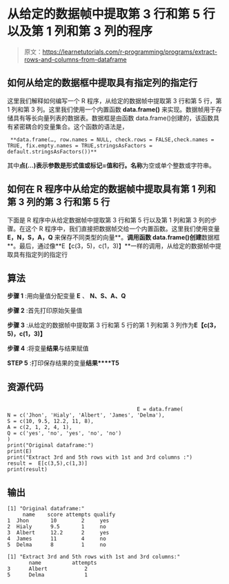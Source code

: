 # 从给定的数据帧中提取第 3 行和第 5 行以及第 1 列和第 3 列的程序

> 原文：<https://learnetutorials.com/r-programming/programs/extract-rows-and-columns-from-dataframe>

## 如何从给定的数据框中提取具有指定列的指定行

这里我们解释如何编写一个 R 程序，从给定的数据帧中提取第 3 行和第 5 行，第 1 列和第 3 列。这里我们使用一个内置函数 **data.frame()** 来实现。数据帧用于存储具有等长向量列表的数据表。数据框是由函数 data.frame()创建的，该函数具有紧密耦合的变量集合。这个函数的语法是，

```
 **data.frame(…, row.names = NULL, check.rows = FALSE,check.names = TRUE, fix.empty.names = TRUE,stringsAsFactors = default.stringsAsFactors())** 

```

其中**点(...)**表示参数是形式值或标记=值和**行。名称**为空或单个整数或字符串。

## 如何在 R 程序中从给定的数据帧中提取具有第 1 列和第 3 列的第 3 行和第 5 行

下面是 R 程序中从给定数据帧中提取第 3 行和第 5 行以及第 1 列和第 3 列的步骤。在这个 R 程序中，我们直接把数据帧交给一个内置函数。这里我们使用变量 **E，N，S，A，Q** 来保存不同类型的向量**。**调用函数 data.frame()创建**数据框**。最后，通过像**E【c(3，5)，c(1，3)】**一样的调用，从给定的数据帧中提取具有指定列的指定行

## 算法

**步骤 1** :用向量值分配变量 **E** 、 **N、S、A、Q**

**步骤 2** :首先打印原始矢量值

**步骤 3** :从给定的数据帧中提取第 3 行和第 5 行的第 1 列和第 3 列作为**E【c(3，5)，c(1，3)】**

**步骤 4** :将变量**结果**与结果赋值

**STEP 5** :打印保存结果的变量**结果****T5**

## 资源代码

```

                                          E = data.frame(
N = c('Jhon', 'Hialy', 'Albert', 'James', 'Delma'),
S = c(10, 9.5, 12.2, 11, 8),
A = c(2, 1, 2, 4, 1),
Q = c('yes', 'no', 'yes', 'no', 'no')
)
print("Original dataframe:")
print(E)
print("Extract 3rd and 5th rows with 1st and 3rd columns :")
result =  E[c(3,5),c(1,3)]
print(result)

```

## 输出

```
[1] "Original dataframe:"
     name    score attempts qualify
1  Jhon       10        2     yes
2  Hialy      9.5       1     no
3  Albert     12.2      2     yes
4  James      11        4     no
5  Delma      8         1     no

[1] "Extract 3rd and 5th rows with 1st and 3rd columns:"
       name          attempts     
3      Albert            2           
5      Delma             1 
```